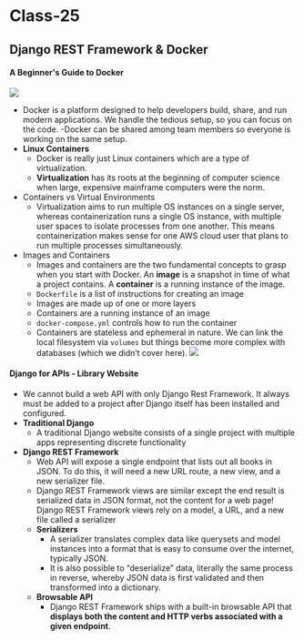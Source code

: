 # Class-25
## Django REST Framework & Docker
#### A Beginner's Guide to Docker
![](https://encrypted-tbn0.gstatic.com/images?q=tbn:ANd9GcT6fUpMbzSMaFi9s2xZlKmBcocG4rSNaYlpy-KavyDlEzy2gxbu3N4TyuNJeuwt0LlbIsc&usqp=CAU)
- Docker is a platform designed to help developers build, share, and run modern applications. We handle the tedious setup, so you can focus on the code.
-Docker can be shared among team members so everyone is working on the same setup.
- **Linux Containers**
    - Docker is really just Linux containers which are a type of virtualization.
    - **Virtualization** has its roots at the beginning of computer science when large, expensive mainframe computers were the norm.
- Containers vs Virtual Environments
    - Virtualization aims to run multiple OS instances on a single server, whereas containerization runs a single OS instance, with multiple user spaces to isolate processes from one another. This means containerization makes sense for one AWS cloud user that plans to run multiple processes simultaneously.
- Images and Containers
    - Images and containers are the two fundamental concepts to grasp when you start with Docker. An **image** is a snapshot in time of what a project contains. A **container** is a running instance of the image.
    - ```Dockerfile``` is a list of instructions for creating an image
    - Images are made up of one or more layers
    - Containers are a running instance of an image
    - ```docker-compose.yml``` controls how to run the container
    - Containers are stateless and ephemeral in nature. We can link the local filesystem via ```volumes``` but things become more complex with databases (which we didn’t cover here).
![](https://miro.medium.com/max/1400/1*p8k1b2DZTQEW_yf0hYniXw.png)

#### Django for APIs - Library Website
- We cannot build a web API with only Django Rest Framework. It always must be added to a project after Django itself has been installed and configured.
- **Traditional Django**
    - A traditional Django website consists of a single project with multiple apps representing discrete functionality
- **Django REST Framework**
    - Web API will expose a single endpoint that lists out all books in JSON. To do this, it will need a new URL route, a new view, and a new serializer file.
    - Django REST Framework views are similar except the end result is serialized data in JSON format, not the content for a web page! Django REST Framework views rely on a model, a URL, and a new file called a serializer
    - **Serializers** 
        - A serializer translates complex data like querysets and model instances into a format that is easy to consume over the internet, typically JSON.
        - It is also possible to “deserialize” data, literally the same process in reverse, whereby JSON data is first validated and then transformed into a dictionary. 
    - **Browsable API**
        - Django REST Framework ships with a built-in browsable API that **displays both the content and HTTP verbs associated with a given endpoint**.